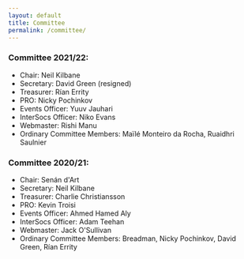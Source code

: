```yaml
---
layout: default
title: Committee
permalink: /committee/
---
```

### Committee 2021/22:

- Chair: Neil Kilbane
- Secretary: David Green (resigned)
- Treasurer: Rían Errity
- PRO: Nicky Pochinkov
- Events Officer: Yuuv Jauhari
- InterSocs Officer: Niko Evans
- Webmaster: Rishi Manu
- Ordinary Committee Members: Maïlé Monteiro da Rocha, Ruaidhri Saulnier

### Committee 2020/21:

- Chair: Senán d'Art
- Secretary: Neil Kilbane
- Treasurer: Charlie Christiansson
- PRO: Kevin Troisi
- Events Officer: Ahmed Hamed Aly
- InterSocs Officer: Adam Teehan
- Webmaster: Jack O'Sullivan
- Ordinary Committee Members: Breadman, Nicky Pochinkov, David Green, Rían Errity

<!-- You can view previous committees [here](previous-committees). -->
